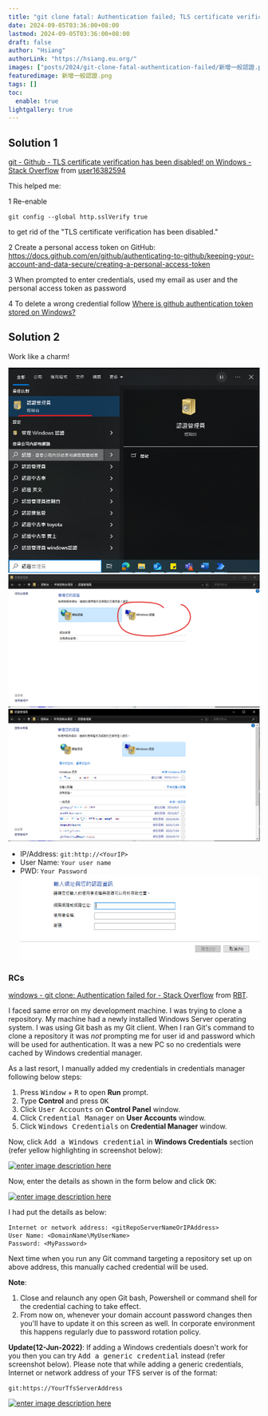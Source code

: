 ```yaml
---
title: "git clone fatal: Authentication failed; TLS certificate verification has been disabled"
date: 2024-09-05T03:36:00+08:00
lastmod: 2024-09-05T03:36:00+08:00
draft: false
author: "Hsiang"
authorLink: "https://hsiang.eu.org/"
images: ["posts/2024/git-clone-fatal-authentication-failed/新增一般認證.png"]
featuredimage: 新增一般認證.png
tags: []
toc:
  enable: true
lightgallery: true
---
```

## Solution 1
[git - Github - TLS certificate verification has been disabled! on Windows - Stack Overflow](https://stackoverflow.com/questions/66552941/github-tls-certificate-verification-has-been-disabled-on-windows) from [user16382594](https://stackoverflow.com/users/16382594/user16382594)
<div class="s-prose js-post-body" itemprop="text">
<p>This helped me:</p>
<p>1 Re-enable</p>
<pre><code>git config --global http.sslVerify true
</code></pre>
<p>to get rid of the "TLS certificate verification has been disabled."</p>
<p>2 Create a personal access token on GitHub: <a href="https://docs.github.com/en/github/authenticating-to-github/keeping-your-account-and-data-secure/creating-a-personal-access-token" rel="noreferrer">https://docs.github.com/en/github/authenticating-to-github/keeping-your-account-and-data-secure/creating-a-personal-access-token</a></p>
<p>3 When prompted to enter credentials, used my email as user and the personal access token as password</p>
<p>4 To delete a wrong credential follow <a href="https://stackoverflow.com/questions/58263306/where-is-github-authentication-token-stored-on-windows">Where is github authentication token stored on Windows?</a></p>
    </div>

## Solution 2
Work like a charm!

![認證管理員](認證管理員.png "認證管理員")
![Windows認證](Windows認證.png "Windows認證")
![新增一般認證](新增一般認證.png "新增一般認證")
- IP/Address: `git:http://<YourIP>`
- User Name: `Your user name`
- PWD: `Your Password`
![Input](Input.png "Input")

### RCs
[windows - git clone: Authentication failed for <URL> - Stack Overflow](https://stackoverflow.com/questions/51424051/git-clone-authentication-failed-for-url) from [RBT](https://stackoverflow.com/users/465053/rbt).

<div class="s-prose js-post-body" itemprop="text">
<p>I faced same error on my development machine. I was trying to clone a repository. My machine had a newly installed Windows Server operating system. I was using Git bash as my Git client. When I ran Git's command to clone a repository it was <em>not</em> prompting me for user id and password which will be used for authentication. It was a new PC so no credentials were cached by Windows credential manager.</p>
<p>As a last resort, I manually added my credentials in credentials manager following below steps:</p>
<ol>
<li>Press <kbd>Window</kbd> + <kbd>R</kbd> to open <strong>Run</strong> prompt.</li>
<li>Type <strong>Control</strong> and press <kbd>OK</kbd></li>
<li>Click <kbd>User Accounts</kbd> on <strong>Control Panel</strong> window.</li>
<li>Click <kbd>Credential Manager</kbd> on <strong>User Accounts</strong> window.</li>
<li>Click <kbd>Windows Credentials</kbd> on <strong>Credential Manager</strong> window.</li>
</ol>
<p>Now, click <kbd>Add a Windows credential</kbd> in <strong>Windows Credentials</strong> section (refer yellow highlighting in screenshot below):</p>
<p><a href="https://i.sstatic.net/BhPX1.png" rel="noreferrer"><img src="https://i.sstatic.net/BhPX1.png" alt="enter image description here"></a></p>
<p>Now, enter the details as shown in the form below and click <kbd>OK</kbd>:</p>
<p><a href="https://i.sstatic.net/dOcWp.png" rel="noreferrer"><img src="https://i.sstatic.net/dOcWp.png" alt="enter image description here"></a></p>
<p>I had put the details as below:</p>
<pre><code>Internet or network address: &lt;gitRepoServerNameOrIPAddress&gt;
User Name: &lt;DomainName\MyUserName&gt;
Password: &lt;MyPassword&gt;
</code></pre>
<p>Next time when you run any Git command targeting a repository set up on above address, this manually cached credential will be used.</p>
<p><strong>Note</strong>:</p>
<ol>
<li>Close and relaunch any open Git bash, Powershell or command shell for the credential caching to take effect.</li>
<li>From now on, whenever your domain account password changes then you'll have to update it on this screen as well. In corporate environment this happens regularly due to password rotation policy.</li>
</ol>
<p><strong>Update(12-Jun-2022)</strong>: If adding a Windows credentials doesn't work for you then you can try <kbd>Add a generic credential</kbd> instead (refer screenshot below). Please note that while adding a generic credentials, Internet or network address of your TFS server is of the format:</p>
<pre><code>git:https://YourTfsServerAddress
</code></pre>
<p><a href="https://i.sstatic.net/cQSHv.png" rel="noreferrer"><img src="https://i.sstatic.net/cQSHv.png" alt="enter image description here"></a></p>
    </div>